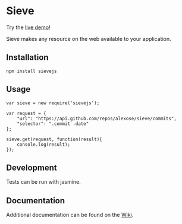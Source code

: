Sieve
=====

Try the [live demo](http://sieve.alexose.com)!

Sieve makes any resource on the web available to your application.

Installation
------------

    npm install sievejs

Usage
-----

    var sieve = new require('sievejs');
    
    var request = {
        "url": "https://api.github.com/repos/alexose/sieve/commits",
        "selector": ".commit .date"
    };

    sieve.get(request, function(result){
        console.log(result);  
    });


Development
-----------

Tests can be run with jasmine.

Documentation
-------------

Additional documentation can be found on the [Wiki](https://github.com/alexose/sieve/wiki).
